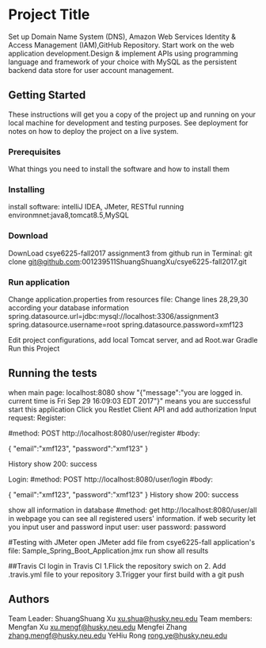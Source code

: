 # Project Title

 Set up Domain Name System (DNS), Amazon Web Services Identity & Access Management (IAM),GitHub Repository. 
Start work on the web application development.Design & implement APIs using programming language and framework of your choice with MySQL as the persistent backend data store for user account management. 

## Getting Started

These instructions will get you a copy of the project up and running on your local machine for development and testing purposes. See deployment for notes on how to deploy the project on a live system.

### Prerequisites

What things you need to install the software and how to install them


### Installing

install software: intelliJ IDEA, JMeter, RESTful 
running environmnet:java8,tomcat8.5,MySQL 

### Download
DownLoad csye6225-fall2017 assignment3 from github 
run in Terminal:
git clone git@github.com:001239511ShuangShuangXu/csye6225-fall2017.git
### Run application
Change application.properties from resources file:
Change lines 28,29,30 according your database information
spring.datasource.url=jdbc:mysql://localhost:3306/assignment3
spring.datasource.username=root
spring.datasource.password=xmf123

Edit project configurations, add local Tomcat server, and ad  Root.war Gradle
Run this Project

## Running the tests
when main page: localhost:8080 show 
"{"message":"you are logged in. current time is Fri Sep 29 16:09:03 EDT 2017"}"
means you are successful start this application 
Click you Restlet Client API and add authorization 
Input request: 
Register:

#method: POST http://localhost:8080/user/register
#body:

{
"email":"xmf123",
"password":"xmf123"
}

History show 200: success

Login:
#method: POST http://localhost:8080/user/login
#body:

{
"email":"xmf123",
"password":"xmf123"
}
History show 200: success

show all information in database
#method: get http://localhost:8080/user/all
in webpage you can see all registered users' information.
if web security let you input user and password
input user: user password: password

#Testing with JMeter
open JMeter 
add file from csye6225-fall application's file: Sample_Spring_Boot_Application.jmx
run 
show all results

##Travis CI 
login in Travis CI
1.Flick the repository swich on
2. Add .travis.yml file to your repository
3.Trigger your first build with a git push

## Authors
Team Leader: ShuangShuang Xu xu.shua@husky.neu.edu
Team members: Mengfan Xu xu.mengf@husky.neu.edu
              Mengfei Zhang zhang.mengf@husky.neu.edu
              YeHiu Rong rong.ye@husky.neu.edu
